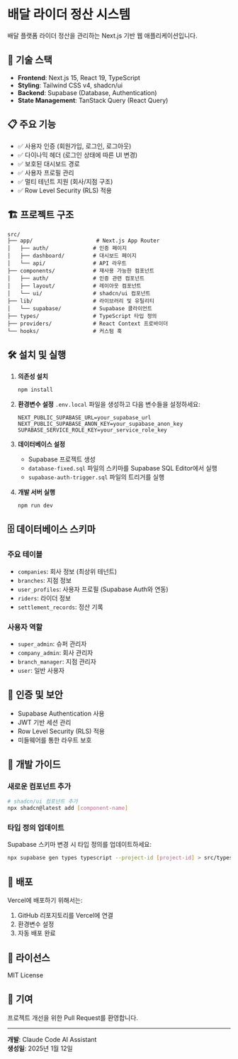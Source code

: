 # 배달 라이더 정산 시스템

배달 플랫폼 라이더 정산을 관리하는 Next.js 기반 웹 애플리케이션입니다.

## 🚀 기술 스택

- **Frontend**: Next.js 15, React 19, TypeScript
- **Styling**: Tailwind CSS v4, shadcn/ui
- **Backend**: Supabase (Database, Authentication)
- **State Management**: TanStack Query (React Query)

## 📋 주요 기능

- ✅ 사용자 인증 (회원가입, 로그인, 로그아웃)
- ✅ 다이나믹 헤더 (로그인 상태에 따른 UI 변경)
- ✅ 보호된 대시보드 경로
- ✅ 사용자 프로필 관리
- ✅ 멀티 테넌트 지원 (회사/지점 구조)
- ✅ Row Level Security (RLS) 적용

## 🏗️ 프로젝트 구조

```
src/
├── app/                    # Next.js App Router
│   ├── auth/              # 인증 페이지
│   ├── dashboard/         # 대시보드 페이지
│   └── api/               # API 라우트
├── components/            # 재사용 가능한 컴포넌트
│   ├── auth/              # 인증 관련 컴포넌트
│   ├── layout/            # 레이아웃 컴포넌트
│   └── ui/                # shadcn/ui 컴포넌트
├── lib/                   # 라이브러리 및 유틸리티
│   └── supabase/          # Supabase 클라이언트
├── types/                 # TypeScript 타입 정의
├── providers/             # React Context 프로바이더
└── hooks/                 # 커스텀 훅
```

## 🛠️ 설치 및 실행

1. **의존성 설치**
   ```bash
   npm install
   ```

2. **환경변수 설정**
   `.env.local` 파일을 생성하고 다음 변수들을 설정하세요:
   ```
   NEXT_PUBLIC_SUPABASE_URL=your_supabase_url
   NEXT_PUBLIC_SUPABASE_ANON_KEY=your_supabase_anon_key
   SUPABASE_SERVICE_ROLE_KEY=your_service_role_key
   ```

3. **데이터베이스 설정**
   - Supabase 프로젝트 생성
   - `database-fixed.sql` 파일의 스키마를 Supabase SQL Editor에서 실행
   - `supabase-auth-trigger.sql` 파일의 트리거를 실행

4. **개발 서버 실행**
   ```bash
   npm run dev
   ```

## 🗄️ 데이터베이스 스키마

### 주요 테이블
- `companies`: 회사 정보 (최상위 테넌트)
- `branches`: 지점 정보
- `user_profiles`: 사용자 프로필 (Supabase Auth와 연동)
- `riders`: 라이더 정보
- `settlement_records`: 정산 기록

### 사용자 역할
- `super_admin`: 슈퍼 관리자
- `company_admin`: 회사 관리자
- `branch_manager`: 지점 관리자
- `user`: 일반 사용자

## 🔐 인증 및 보안

- Supabase Authentication 사용
- JWT 기반 세션 관리
- Row Level Security (RLS) 적용
- 미들웨어를 통한 라우트 보호

## 📝 개발 가이드

### 새로운 컴포넌트 추가
```bash
# shadcn/ui 컴포넌트 추가
npx shadcn@latest add [component-name]
```

### 타입 정의 업데이트
Supabase 스키마 변경 시 타입 정의를 업데이트하세요:
```bash
npx supabase gen types typescript --project-id [project-id] > src/types/supabase.ts
```

## 🚀 배포

Vercel에 배포하기 위해서는:
1. GitHub 리포지토리를 Vercel에 연결
2. 환경변수 설정
3. 자동 배포 완료

## 📄 라이선스

MIT License

## 🤝 기여

프로젝트 개선을 위한 Pull Request를 환영합니다.

---

**개발**: Claude Code AI Assistant  
**생성일**: 2025년 1월 12일